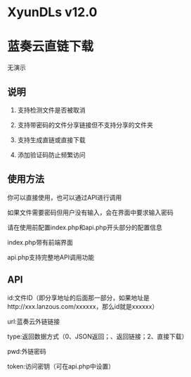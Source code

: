 # XyunDLs v12.0
# 蓝奏云直链下载

无演示

## 说明
1. 支持检测文件是否被取消

2. 支持带密码的文件分享链接但不支持分享的文件夹

3. 支持生成直链或直接下载

4. 添加验证码防止频繁访问

## 使用方法

你可以直接使用，也可以通过API进行调用

如果文件需要密码但用户没有输入，会在界面中要求输入密码

请在使用前配置index.php和api.php开头部分的配置信息

index.php带有前端界面

api.php支持完整地API调用功能

## API

id:文件ID（即分享地址的后面那一部分，如果地址是http://xxx.lanzous.com/xxxxxx，那么id就是xxxxxx）

url:蓝奏云外链链接

type:返回数据方式（0、JSON返回；、返回链接；2、直接下载）

pwd:外链密码

token:访问密钥（可在api.php中设置）
